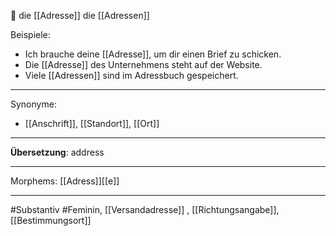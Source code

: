🔴 die [[Adresse]]
die [[Adressen]]

Beispiele:

- Ich brauche deine [[Adresse]], um dir einen Brief zu schicken.
- Die [[Adresse]] des Unternehmens steht auf der Website.
- Viele [[Adressen]] sind im Adressbuch gespeichert.

---
Synonyme:
- [[Anschrift]], [[Standort]], [[Ort]]

---
**Übersetzung**: address

---
Morphems:
[[Adress]][[e]]

---
#Substantiv #Feminin, [[Versandadresse]]
, [[Richtungsangabe]], [[Bestimmungsort]]